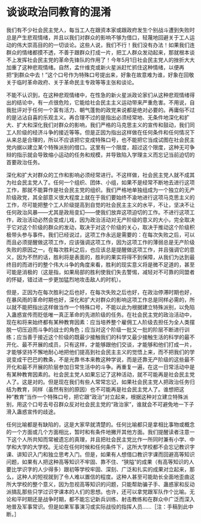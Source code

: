 # 谈谈政治同教育的混淆

我们有不少社会民主党人，每当工人在跟资本家或跟政府发生个别战斗遭到失败时总是产生悲观情绪，并且以我们对群众的影响不够为借口，轻蔑地回避关于工人运动的伟大崇高目的的一切谈论。这些人说，我们不行！我们没有办法！如果我们连群众的情绪都摸不透，不善于跟群众打成一片，把工人群众发动起来，那就根本谈不上发挥社会民主党的革命先锋队的作用了！今年5月1日社会民主党人的挫折大大加重了这种悲观情绪。自然，孟什维克或新火星派赶忙抓住这种情绪，以便再把“到群众中去！”这个口号作为特殊口号提出来，好象在故意难为谁，好象在回敬关于临时革命政府、关于革命民主专政等等主张和谈论。

不能不认识到，在这种悲观情绪中，在性急的新火星派政论家们从这种悲观情绪得出的结论中，有一点很危险，它能给社会民主主义运动带来严重危害。不用说，自我批评对于任何一个富有活力、朝气蓬勃的政党来说都是绝对必要的。再庸俗不过的是沾沾自喜的乐观主义。再合理不过的是指出必须经常地、无条件地深化和扩大、扩大和深化我们对群众的影响，我们严格的马克思主义的宣传和鼓动，我们同工人阶级的经济斗争的接近等等。但是正因为指出这样做在任何条件和任何情况下从来总是合理的，所以不应该把它变成特殊口号，也不能把它当成试图在社会民主党内据以建立某个特殊派别的借口。这里有一个限度，超过这个限度，这种无可争辩的指示就会导致缩小运动的任务和规模，并导致陷入学理主义而忘记当前迫切的首要政治任务。

深化和扩大对群众的工作和影响必须经常进行。不这样做，社会民主党人就不成其为社会民主党人了。任何一个组织、团体、小组，如果不是经常不断地去进行这项工作，那就不能算作是社会民主党的组织。我们严格地单独组成为一个独立的无产阶级政党，其全部意义很大程度上就在于我们要始终不渝地进行这项马克思主义的工作，尽可能把整个工人阶级提高到自觉的社会民主主义的水平，不让，坚决不让任何政治风暴——尤其是政局变幻——使我们放弃这项迫切的工作。不进行这项工作，政治活动必然会变成儿戏，因为政治活动对无产阶级的意义的大小，完全取决于它对这个阶级的群众的发动，取决于对这个阶级的关心，取决于推动这个阶级积极带头参与事件。我们已经说过，这项工作永远是需要的：在每次失败之后，可以而且必须提醒做这项工作，应该强调这项工作，因为这项工作的薄弱总是无产阶级失败的原因之一。在每次胜利之后，也应该总是提醒做这项工作，并且强调它的意义，因为不然的话，胜利将是表面的，胜利的果实将得不到保障，从我们为达到最终目的而进行的整个伟大斗争的角度来看，胜利的现实意义将是微不足道的，甚至可能是消极的（这是指，如果局部的胜利使我们失去警惕，减轻对不可靠的同盟者的怀疑，错过进一步更加猛烈地攻击敌人的时机）。

但是，正因为在每次胜利之后也好，在每次失败之后也好，在政治停滞时期也好，在暴风雨的革命时期也好，深化和扩大对群众的影响这项工作总是同样必需的，所以就不能把指出这样做当作一个特殊口号，不能以此为根据建立特殊派别，以免陷入蛊惑宣传而贬低唯一真正革命的先进阶级的任务。在社会民主党的政治活动中，现在和将来始终都有某种教育因素：应当培养整个雇佣工人阶级去担任为全人类摆脱一切压迫而斗争的战士的角色；应当对这个阶级一批又一批的阶层不断进行训练；应当善于接近这个阶级的既最少接触我们的科学又最少接触生活的科学的最不开化、最不开展的成员，只有这样，才能够跟他们交谈，才能够和他们打成一片，才能够坚持不懈地耐心地把他们提高到社会民主主义的觉悟上来，而不把我们的学说变成干巴巴的教条，不是光靠书本来教这种学说，而是还靠无产阶级的这些最不开化和最不开展的阶层参加日常生活中的斗争。再重复一遍，在这一日常活动中是有某种教育因素的。社会民主党人如果忘记了这种活动，就不可能再是社会民主党人了。这是对的。但是现在我们有些人常常忘记，如果社会民主党人把政治任务归结为教育，同样（虽然有别的原因）也不可能再是社会民主党人了。谁想把这种“教育”当作一个特殊口号，把它跟“政治”对立起来，根据这种对立建立特殊派别，用这个口号去号召群众反对社会民主党的“政治家”，谁就会不可避免地一下子滑入蛊惑宣传的歧途。

任何比喻都是有缺陷的，这是大家早就清楚的。任何比喻都只是拿相比事物或概念的一个方面或几个方面相比，暂时和有条件地撇开其他方面。我们提醒读者注意一下这个人所共知而常被遗忘的真理，并且把社会民主党比作一所同时兼有小学、中学和大学的大学校。无论在任何时候和任何条件下，这所大学校都不会忘记教识字课、讲知识入门和独立思考入门。但是，如果有人想借口教识字课而回避高等知识问题，如果有人把这种高等知识不牢固、靠不住、“狭隘”的成果（有高等知识的人要比学识字的人少得多）跟初等学校牢固、深刻、广泛和扎实的成果对立起来，那么，这种人的短视就到了令人难以置信的程度。这种人甚至可能助长全面地歪曲这所大学校的整个意义，因为忽视高等知识的问题，只能帮助骗子手、蛊惑家和反动派搞乱那些只学过识字课本的人们的思想。也许，还可以拿党跟军队作个比喻。无论和平时期还是战争时期，都不能忘记新兵训练、射击教练和在群众中广泛而深入地普及军事常识。但是如果军事演习或实际战役的指挥人员……［注：手稿到此中断。］
